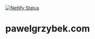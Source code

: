 [![Netlify Status](https://api.netlify.com/api/v1/badges/f9855439-35d8-4dde-a14f-74568b7ff1f6/deploy-status)](https://app.netlify.com/sites/pawelgrzybek/deploys)

# pawelgrzybek.com
